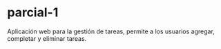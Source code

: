# parcial-1
Aplicación web para la gestión de tareas, permite a los usuarios agregar, completar y eliminar tareas.
